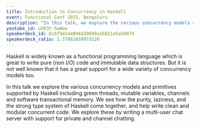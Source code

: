 ```yaml
---
title: Introduction to Concurrency in Haskell
event: Functional Conf 2015, Bengaluru
description: "In this talk, we explore the various concurrency models and primitives supported by Haskell including green threads, mutable variables, channels and software transactional memory"
youtube_id: uVK3t-5wWew
speakerdeck_id: bcbf9a544894420699a16821e5a59074
speakerdeck_ratio: 1.37081659973226
---
```

Haskell is widely known as a functional programming language which is great to write pure (non I/O) code and immutable data structures. But it is not well known that it has a great support for a wide variety of concurrency models too.

In this talk we explore the various concurrency models and primitives supported by Haskell including green threads, mutable variables, channels and software transactional memory. We see how the purity, laziness, and the strong type system of Haskell come together, and help write clean and modular concurrent code. We explore these by writing a mutli-user chat server with support for private and channel chatting.